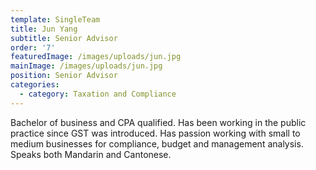 ```yaml
---
template: SingleTeam
title: Jun Yang
subtitle: Senior Advisor
order: '7'
featuredImage: /images/uploads/jun.jpg
mainImage: /images/uploads/jun.jpg
position: Senior Advisor
categories:
  - category: Taxation and Compliance
---
```

Bachelor of business and CPA qualified.  Has been working in the public practice since GST was introduced.  Has passion working with small to medium businesses for compliance, budget and management analysis.  Speaks both Mandarin and Cantonese.

